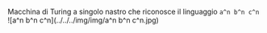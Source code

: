 Macchina di Turing a singolo nastro che riconosce il linguaggio `a^n b^n c^n`
![a^n b^n c^n](../../../img/img/a^n b^n c^n.jpg)
